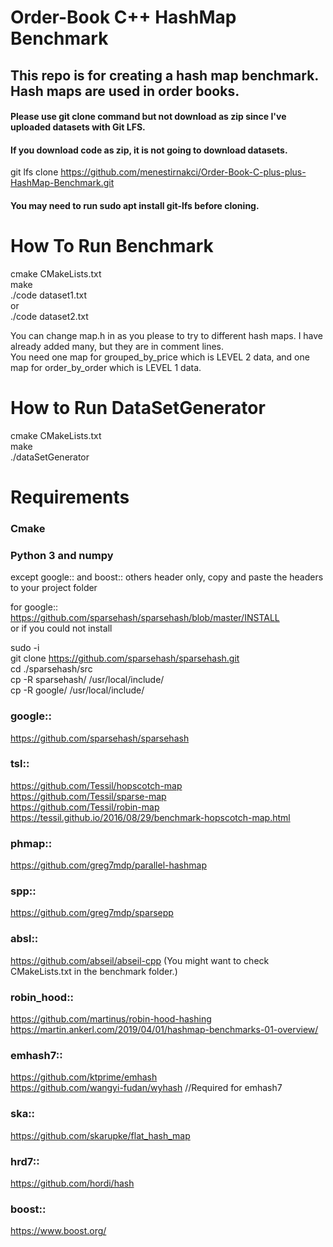 # Order-Book C++ HashMap Benchmark

## This repo is for creating a hash map benchmark. Hash maps are used in order books. 

#### Please use git clone command but not download as zip since I've uploaded datasets with Git LFS. 
#### If you download code as zip, it is not going to download datasets.
git lfs clone https://github.com/menestirnakci/Order-Book-C-plus-plus-HashMap-Benchmark.git

#### You may need to run sudo apt install git-lfs before cloning. 
# How To Run Benchmark

cmake CMakeLists.txt \
make \
./code dataset1.txt \
or \
./code dataset2.txt 

You can change map.h in as you please to try to different hash maps. I have already added many, but they are in comment lines. \
You need one map for grouped_by_price which is LEVEL 2 data, and one map for order_by_order which is LEVEL 1 data.

# How to Run DataSetGenerator 

cmake CMakeLists.txt \
make \
./dataSetGenerator

# Requirements

### Cmake
### Python 3 and numpy

except google:: and boost:: others header only, copy and paste the headers to your project folder

for google:: \
https://github.com/sparsehash/sparsehash/blob/master/INSTALL \
or if you could not install 

sudo -i \
git clone https://github.com/sparsehash/sparsehash.git \
cd  ./sparsehash/src \
cp -R sparsehash/ /usr/local/include/ \
cp -R google/ /usr/local/include/

### google::
https://github.com/sparsehash/sparsehash

### tsl::
https://github.com/Tessil/hopscotch-map \
https://github.com/Tessil/sparse-map \
https://github.com/Tessil/robin-map \
https://tessil.github.io/2016/08/29/benchmark-hopscotch-map.html

### phmap::
https://github.com/greg7mdp/parallel-hashmap

### spp::
https://github.com/greg7mdp/sparsepp

### absl::
https://github.com/abseil/abseil-cpp
(You might want to check CMakeLists.txt in the benchmark folder.)

### robin_hood::
https://github.com/martinus/robin-hood-hashing \
https://martin.ankerl.com/2019/04/01/hashmap-benchmarks-01-overview/

### emhash7::
https://github.com/ktprime/emhash \
https://github.com/wangyi-fudan/wyhash     //Required for emhash7

### ska::
https://github.com/skarupke/flat_hash_map

### hrd7::	
https://github.com/hordi/hash    

### boost::
https://www.boost.org/
